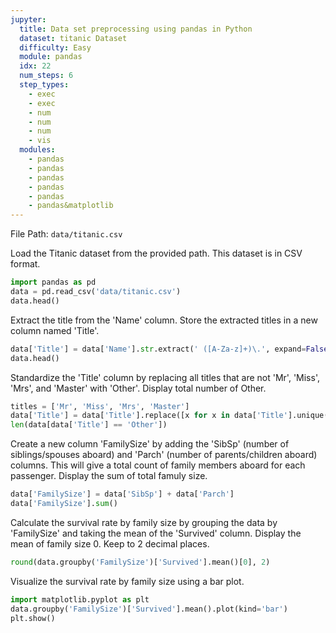 ```yaml
---
jupyter:
  title: Data set preprocessing using pandas in Python
  dataset: titanic Dataset
  difficulty: Easy
  module: pandas
  idx: 22
  num_steps: 6
  step_types:
    - exec
    - exec
    - num
    - num
    - num
    - vis
  modules:
    - pandas
    - pandas
    - pandas
    - pandas
    - pandas
    - pandas&matplotlib
---
```



File Path: `data/titanic.csv`


Load the Titanic dataset from the provided path. This dataset is in CSV format.

```python
import pandas as pd
data = pd.read_csv('data/titanic.csv')
data.head()
```

Extract the title from the 'Name' column.  Store the extracted titles in a new column named 'Title'.
```python
data['Title'] = data['Name'].str.extract(' ([A-Za-z]+)\.', expand=False)
data.head()
```

Standardize the 'Title' column by replacing all titles that are not 'Mr', 'Miss', 'Mrs', and 'Master' with 'Other'. Display total number of Other.
```python
titles = ['Mr', 'Miss', 'Mrs', 'Master']
data['Title'] = data['Title'].replace([x for x in data['Title'].unique().tolist() if x not in titles], 'Other')
len(data[data['Title'] == 'Other'])
```

Create a new column 'FamilySize' by adding the 'SibSp' (number of siblings/spouses aboard) and 'Parch' (number of parents/children aboard) columns. This will give a total count of family members aboard for each passenger. Display the sum of total famuly size.
```python 
data['FamilySize'] = data['SibSp'] + data['Parch']
data['FamilySize'].sum()
```

Calculate the survival rate by family size by grouping the data by 'FamilySize' and taking the mean of the 'Survived' column. Display the mean of family size 0. Keep to 2 decimal places.
```python
round(data.groupby('FamilySize')['Survived'].mean()[0], 2)
```

Visualize the survival rate by family size using a bar plot.
```python
import matplotlib.pyplot as plt
data.groupby('FamilySize')['Survived'].mean().plot(kind='bar')
plt.show()
```